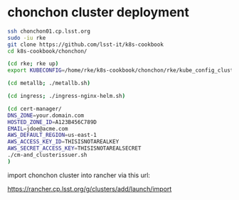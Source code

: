 chonchon cluster deployment
========================

```bash
ssh chonchon01.cp.lsst.org
sudo -iu rke
git clone https://github.com/lsst-it/k8s-cookbook
cd k8s-cookbook/chonchon/

(cd rke; rke up)
export KUBECONFIG=/home/rke/k8s-cookbook/chonchon/rke/kube_config_cluster.yml

(cd metallb; ./metallb.sh)

(cd ingress; ./ingress-nginx-helm.sh)

(cd cert-manager/
DNS_ZONE=your.domain.com
HOSTED_ZONE_ID=A123B456C789D
EMAIL=jdoe@acme.com
AWS_DEFAULT_REGION=us-east-1
AWS_ACCESS_KEY_ID=THISISNOTAREALKEY
AWS_SECRET_ACCESS_KEY=THISISNOTAREALSECRET
./cm-and_clusterissuer.sh
)

```

import chonchon cluster into rancher via this url:

https://rancher.cp.lsst.org/g/clusters/add/launch/import
